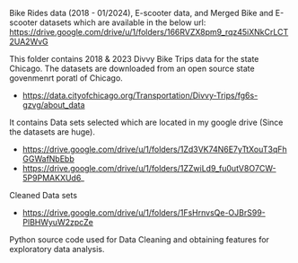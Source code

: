 Bike Rides data (2018 - 01/2024), E-scooter data, and Merged Bike and E-scooter datasets which are available in the below url:
https://drive.google.com/drive/u/1/folders/166RVZX8pm9_rqz45iXNkCrLCT2UA2WvG 

This folder contains 2018 & 2023 Divvy Bike Trips data for the state Chicago.
The datasets are downloaded from an open source state govenmenrt poratl of Chicago.
- https://data.cityofchicago.org/Transportation/Divvy-Trips/fg6s-gzvg/about_data

It contains Data sets selected which are located in my google drive (Since the datasets are huge).
- https://drive.google.com/drive/u/1/folders/1Zd3VK74N6E7yTtXouT3qFhGGWafNbEbb 
- https://drive.google.com/drive/u/1/folders/1ZZwiLd9_fu0utV8O7CW-5P9PMAKXUd6_

Cleaned Data sets 
- https://drive.google.com/drive/u/1/folders/1FsHrnvsQe-OJBrS99-PlBHWyuW2zpcZe

Python source code used for Data Cleaning and obtaining features for exploratory data analysis.
   
